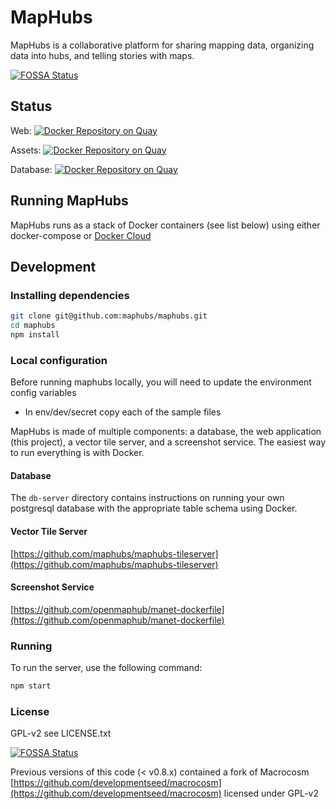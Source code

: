 # MapHubs

MapHubs is a collaborative platform for sharing mapping data, organizing data into hubs, and telling stories with maps.

[![FOSSA Status](https://app.fossa.io/api/projects/git%2Bhttps%3A%2F%2Fgithub.com%2Fmaphubs%2Fmaphubs.svg?type=shield)](https://app.fossa.io/projects/git%2Bhttps%3A%2F%2Fgithub.com%2Fmaphubs%2Fmaphubs?ref=badge_shield)

## Status

Web: [![Docker Repository on Quay](https://quay.io/repository/maphubs/web/status "Docker Repository on Quay")](https://quay.io/repository/maphubs/web)

Assets: [![Docker Repository on Quay](https://quay.io/repository/maphubs/assets/status "Docker Repository on Quay")](https://quay.io/repository/maphubs/assets)

Database: [![Docker Repository on Quay](https://quay.io/repository/maphubs/db/status "Docker Repository on Quay")](https://quay.io/repository/maphubs/db)

## Running MapHubs

MapHubs runs as a stack of Docker containers (see list below) using either docker-compose or [Docker Cloud](cloud.docker.com)

## Development

### Installing dependencies

```sh
git clone git@github.com:maphubs/maphubs.git
cd maphubs
npm install
```

### Local configuration

Before running maphubs locally, you will need to update the environment config variables

- In env/dev/secret copy each of the sample files

MapHubs is made of multiple components: a database, the web application (this project), a vector tile server, and a screenshot service. The easiest way to run everything is with Docker.

#### Database

The `db-server` directory contains instructions on running your own postgresql database with the appropriate table schema using Docker.

#### Vector Tile Server

[https://github.com/maphubs/maphubs-tileserver](https://github.com/maphubs/maphubs-tileserver)

#### Screenshot Service

[https://github.com/openmaphub/manet-dockerfile](https://github.com/openmaphub/manet-dockerfile)

### Running

To run the server, use the following command:

```sh
npm start
```

### License

GPL-v2 see LICENSE.txt

[![FOSSA Status](https://app.fossa.io/api/projects/git%2Bhttps%3A%2F%2Fgithub.com%2Fmaphubs%2Fmaphubs.svg?type=large)](https://app.fossa.io/projects/git%2Bhttps%3A%2F%2Fgithub.com%2Fmaphubs%2Fmaphubs?ref=badge_large)

Previous versions of this code (< v0.8.x) contained a fork of Macrocosm [https://github.com/developmentseed/macrocosm](https://github.com/developmentseed/macrocosm) licensed under GPL-v2
